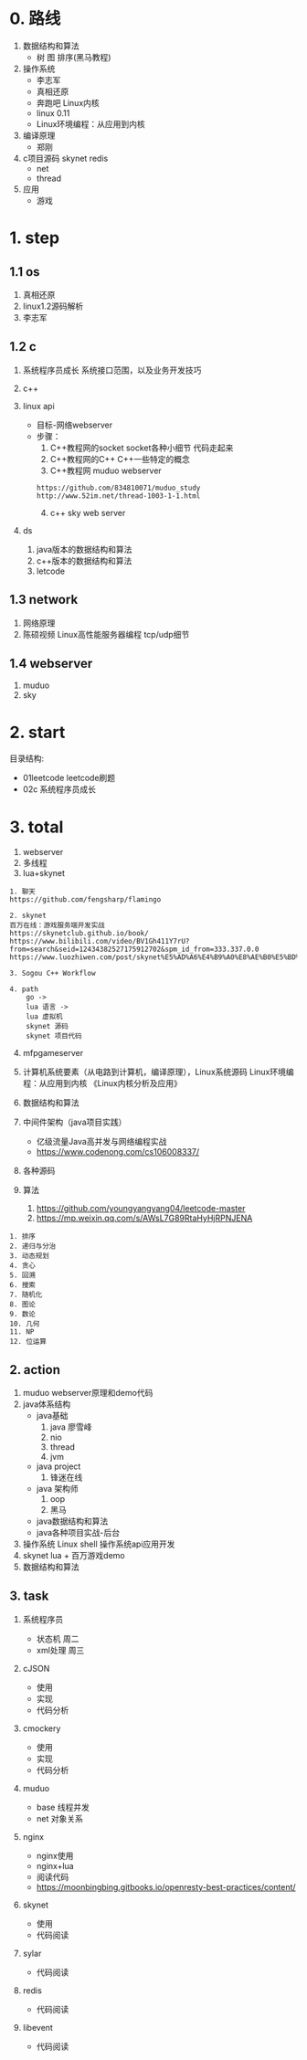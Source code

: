 # 0. 路线
1. 数据结构和算法
    - 树 图 排序(黑马教程)
2. 操作系统
    - 李志军
    - 真相还原
    - 奔跑吧 Linux内核
    - linux 0.11
    - Linux环境编程：从应用到内核
3. 编译原理
    - 郑刚
4. c项目源码 skynet redis
    - net
    - thread
5. 应用
    - 游戏

# 1. step
## 1.1 os
1. 真相还原              
2. linux1.2源码解析
3. 李志军

## 1.2 c
1. 系统程序员成长 系统接口范围，以及业务开发技巧  
2. c++                                         
3. linux api                                  
    - 目标-网络webserver
    - 步骤：
        1. C++教程网的socket           socket各种小细节   代码走起来     
        2. C++教程网的C++              C++一些特定的概念                
        3. C++教程网 muduo             webserver                       
        ```
        https://github.com/834810071/muduo_study
        http://www.52im.net/thread-1003-1-1.html
        ```
        4. c++ sky                     web server    
                
4. ds
    1. java版本的数据结构和算法
    2. c++版本的数据结构和算法
    3. letcode
## 1.3 network
1. 网络原理
2. 陈硕视频  Linux高性能服务器编程      tcp/udp细节    
## 1.4 webserver
1. muduo 
2. sky

# 2. start
目录结构:
- 01leetcode leetcode刷题
- 02c 系统程序员成长

# 3. total
1. webserver
2. 多线程
3. lua+skynet
```
1. 聊天
https://github.com/fengsharp/flamingo

2. skynet
百万在线：游戏服务端开发实战
https://skynetclub.github.io/book/
https://www.bilibili.com/video/BV1Gh411Y7rU?from=search&seid=12434382527175912702&spm_id_from=333.337.0.0
https://www.luozhiwen.com/post/skynet%E5%AD%A6%E4%B9%A0%E8%AE%B0%E5%BD%95/%E5%85%B3%E4%BA%8ESkynet.html

3. Sogou C++ Workflow

4. path
    go ->
    lua 语言 -> 
    lua 虚拟机
    skynet 源码
    skynet 项目代码

```
4. mfpgameserver
5. 计算机系统要素（从电路到计算机，编译原理），Linux系统源码  Linux环境编程：从应用到内核 《Linux内核分析及应用》  
6. 数据结构和算法
7. 中间件架构（java项目实践）    
    - 亿级流量Java高并发与网络编程实战
    - https://www.codenong.com/cs106008337/
8. 各种源码

9. 算法
    1. https://github.com/youngyangyang04/leetcode-master
    2. https://mp.weixin.qq.com/s/AWsL7G89RtaHyHjRPNJENA
```
1. 排序
2. 递归与分治
3. 动态规划
4. 贪心
5. 回溯
6. 搜索
7. 随机化
8. 图论
9. 数论
10. 几何
11. NP
12. 位运算
```

## 2. action
1. muduo webserver原理和demo代码 
2. java体系结构                  
    - java基础
        1. java 廖雪峰      
        2. nio 
        3. thread 
        4. jvm 
    - java project
        1. 锋迷在线          
    - java 架构师
        1. oop
        2. 黑马
    - java数据结构和算法
    - java各种项目实战-后台
3. 操作系统 Linux shell 操作系统api应用开发
4. skynet lua + 百万游戏demo
5. 数据结构和算法


## 3. task
1. 系统程序员 
    - 状态机     周二
    - xml处理    周三
2. cJSON
    - 使用
    - 实现
    - 代码分析
3. cmockery
    - 使用
    - 实现
    - 代码分析
4. muduo
    - base 线程并发
    - net  对象关系
5. nginx   
    - nginx使用 
    - nginx+lua
    - 阅读代码 
    - https://moonbingbing.gitbooks.io/openresty-best-practices/content/
    
6. skynet
    - 使用
    - 代码阅读
7. sylar
    - 代码阅读
8. redis
    - 代码阅读
9. libevent
    - 代码阅读





